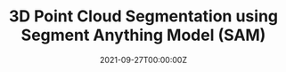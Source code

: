 ---
title:  3D Point Cloud Segmentation using Segment Anything Model (SAM)
summary: Segment Anything Model (SAM) is designed and trained to be promptable and shows strong zero-shot image segmentation capability. 3D point cloud segmentation is a challenging task due to the lack of labeled data. We designed a SAM-based 3D point cloud segmentation workflow and it improves the efficiency of 3D point cloud segmentation. High quality 3D point cloud is projected into 2D images using intensity or RGB information of the point cloud. Image embeddings are extracted using the image encoder of the Mobile SAM, a lightweight version of SAM suitable for mobile applications, and can be queried by prompts to generate segmentation masks. The segmentation masks are then projected back to the 3D point cloud to generate the final segmentation results.
tags:
  - Dashboard
date: '2021-09-27T00:00:00Z'

# Optional external URL for project (replaces project detail page).
external_link: ''

image:
  caption: Photo by rawpixel on Unsplash
  focal_point: Smart

links:
  - icon: video
    icon_pack: custom
    name: dashboard (RU VPN required)
    url: http://18.206.22.177/point-cloud-segmentation/login
url_code: ''
url_pdf: ''
url_slides: ''
url_video: ''

# Slides (optional).
#   Associate this project with Markdown slides.
#   Simply enter your slide deck's filename without extension.
#   E.g. `slides = "example-slides"` references `content/slides/example-slides.md`.
#   Otherwise, set `slides = ""`.
# slides: example
---